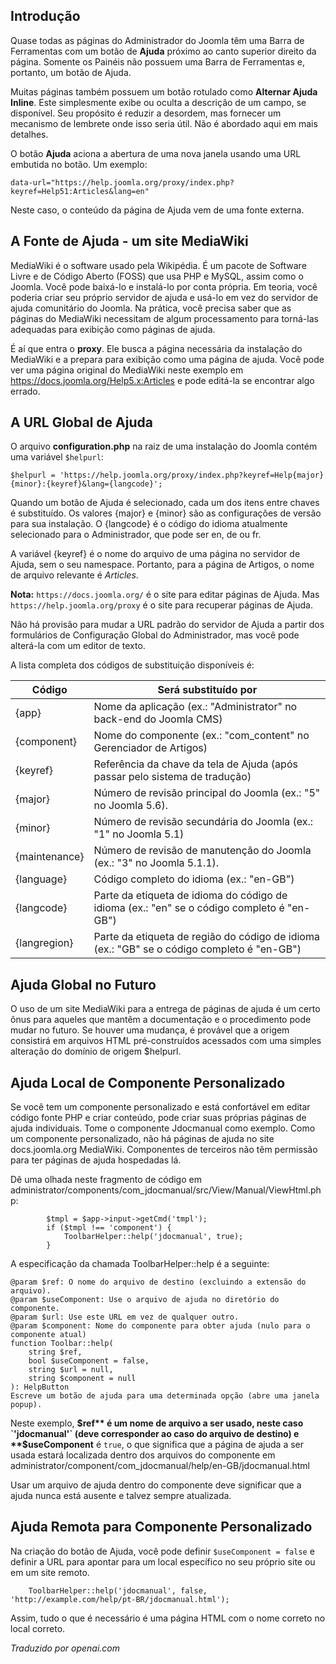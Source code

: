 <!-- Filename: jdocmanual?manual=user&heading=help&filename=administrator-help.md / Display title: Ajuda do Administrador -->

## Introdução

Quase todas as páginas do Administrador do Joomla têm uma Barra de Ferramentas com um botão de **Ajuda** próximo ao canto superior direito da página. Somente os Painéis não possuem uma Barra de Ferramentas e, portanto, um botão de Ajuda.

Muitas páginas também possuem um botão rotulado como **Alternar Ajuda Inline**. Este simplesmente exibe ou oculta a descrição de um campo, se disponível. Seu propósito é reduzir a desordem, mas fornecer um mecanismo de lembrete onde isso seria útil. Não é abordado aqui em mais detalhes.

O botão **Ajuda** aciona a abertura de uma nova janela usando uma URL embutida no botão. Um exemplo:
```
data-url="https://help.joomla.org/proxy/index.php?keyref=Help51:Articles&lang=en"
```
Neste caso, o conteúdo da página de Ajuda vem de uma fonte externa.

## A Fonte de Ajuda - um site MediaWiki

MediaWiki é o software usado pela Wikipédia. É um pacote de Software Livre e de Código Aberto (FOSS) que usa PHP e MySQL, assim como o Joomla. Você pode baixá-lo e instalá-lo por conta própria. Em teoria, você poderia criar seu próprio servidor de ajuda e usá-lo em vez do servidor de ajuda comunitário do Joomla. Na prática, você precisa saber que as páginas do MediaWiki necessitam de algum processamento para torná-las adequadas para exibição como páginas de ajuda. 

É aí que entra o **proxy**. Ele busca a página necessária da instalação do MediaWiki e a prepara para exibição como uma página de ajuda. Você pode ver uma página original do MediaWiki neste exemplo em https://docs.joomla.org/Help5.x:Articles e pode editá-la se encontrar algo errado. 

## A URL Global de Ajuda

O arquivo **configuration.php** na raiz de uma instalação do Joomla contém uma variável `$helpurl`:

```
$helpurl = 'https://help.joomla.org/proxy/index.php?keyref=Help{major}{minor}:{keyref}&lang={langcode}';
```

Quando um botão de Ajuda é selecionado, cada um dos itens entre chaves é substituído. Os valores {major} e {minor} são as configurações de versão para sua instalação. O {langcode} é o código do idioma atualmente selecionado para o Administrador, que pode ser en, de ou fr.

A variável {keyref} é o nome do arquivo de uma página no servidor de Ajuda, sem o seu namespace. Portanto, para a página de Artigos, o nome de arquivo relevante é *Articles*.

**Nota:** `https://docs.joomla.org/` é o site para editar páginas de Ajuda. Mas `https://help.joomla.org/proxy` é o site para recuperar páginas de Ajuda.

Não há provisão para mudar a URL padrão do servidor de Ajuda a partir dos formulários de Configuração Global do Administrador, mas você pode alterá-la com um editor de texto.

A lista completa dos códigos de substituição disponíveis é:

| Código         | Será substituído por                                                                   |
|----------------|----------------------------------------------------------------------------------------|
| {app}          | Nome da aplicação (ex.: "Administrator" no back-end do Joomla CMS)                    |
| {component}    | Nome do componente (ex.: "com_content" no Gerenciador de Artigos)                      |
| {keyref}       | Referência da chave da tela de Ajuda (após passar pelo sistema de tradução)            |
| {major}        | Número de revisão principal do Joomla (ex.: "5" no Joomla 5.6).                        |
| {minor}        | Número de revisão secundária do Joomla (ex.: "1" no Joomla 5.1)                        |
| {maintenance}  | Número de revisão de manutenção do Joomla (ex.: "3" no Joomla 5.1.1).                  |
| {language}     | Código completo do idioma (ex.: "en-GB")                                               |
| {langcode}     | Parte da etiqueta de idioma do código de idioma (ex.: "en" se o código completo é "en-GB") |
| {langregion}   | Parte da etiqueta de região do código de idioma (ex.: "GB" se o código completo é "en-GB")   |

## Ajuda Global no Futuro

O uso de um site MediaWiki para a entrega de páginas de ajuda é um certo
ônus para aqueles que mantêm a documentação e o procedimento pode mudar no
futuro. Se houver uma mudança, é provável que a origem consistirá em
arquivos HTML pré-construídos acessados com uma simples alteração do domínio de origem $helpurl.

## Ajuda Local de Componente Personalizado

Se você tem um componente personalizado e está confortável em editar código fonte PHP e criar conteúdo, pode criar suas próprias páginas de ajuda individuais. Tome o componente Jdocmanual como exemplo. Como um componente personalizado, não há páginas de ajuda no site docs.joomla.org MediaWiki. Componentes de terceiros não têm permissão para ter páginas de ajuda hospedadas lá.

Dê uma olhada neste fragmento de código em administrator/components/com_jdocmanual/src/View/Manual/ViewHtml.php:
```
        $tmpl = $app->input->getCmd('tmpl');
        if ($tmpl !== 'component') {
            ToolbarHelper::help('jdocmanual', true);
        }
```
A especificação da chamada ToolbarHelper::help é a seguinte:
```
@param $ref: O nome do arquivo de destino (excluindo a extensão do arquivo).
@param $useComponent: Use o arquivo de ajuda no diretório do componente.
@param $url: Use este URL em vez de qualquer outro.
@param $component: Nome do componente para obter ajuda (nulo para o componente atual)
function Toolbar::help(
    string $ref,
    bool $useComponent = false,
    string $url = null,
    string $component = null
): HelpButton
Escreve um botão de ajuda para uma determinada opção (abre uma janela popup).
```
Neste exemplo, **$ref** é um nome de arquivo a ser usado, neste caso `'jdocmanual'` (deve corresponder ao caso do arquivo de destino) e **$useComponent** é `true`, o que significa que a página de ajuda a ser usada estará localizada dentro dos arquivos do componente em administrator/component/com_jdocmanual/help/en-GB/jdocmanual.html

Usar um arquivo de ajuda dentro do componente deve significar que a ajuda nunca está ausente e talvez sempre atualizada.

## Ajuda Remota para Componente Personalizado

Na criação do botão de Ajuda, você pode definir `$useComponent = false` e definir a URL para apontar para um local específico no seu próprio site ou em um site remoto.

```
    ToolbarHelper::help('jdocmanual', false, 'http://example.com/help/pt-BR/jdocmanual.html');
```

Assim, tudo o que é necessário é uma página HTML com o nome correto no local correto.

*Traduzido por openai.com*

